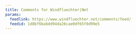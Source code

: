 ```yaml
---
title: Comments for Windfluechter|Net
params:
  feedlink: https://www.windfluechter.net/comments/feed/
  feedid: 1d8bf6babdd94da26cae0df65f8d99e5
---
```

